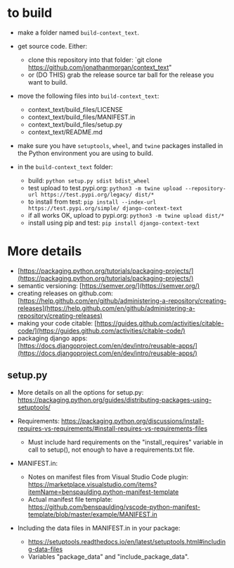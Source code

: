 # to build

- make a folder named `build-context_text`.
- get source code.  Either:

    - clone this repository into that folder: `git clone https://github.com/jonathanmorgan/context_text"
    - or (DO THIS) grab the release source tar ball for the release you want to build.

- move the following files into `build-context_text`:

    - context_text/build_files/LICENSE
    - context_text/build_files/MANIFEST.in
    - context_text/build_files/setup.py
    - context_text/README.md

- make sure you have `setuptools`, `wheel`, and `twine` packages installed in the Python environment you are using to build.
- in the `build-context_text` folder:

    - build: `python setup.py sdist bdist_wheel`
    - test upload to test.pypi.org: `python3 -m twine upload --repository-url https://test.pypi.org/legacy/ dist/*`
    - to install from test: `pip install --index-url https://test.pypi.org/simple/ django-context-text`
    - if all works OK, upload to pypi.org: `python3 -m twine upload dist/*`
    - install using pip and test: `pip install django-context-text`

# More details

- [https://packaging.python.org/tutorials/packaging-projects/](https://packaging.python.org/tutorials/packaging-projects/)
- semantic versioning: [https://semver.org/](https://semver.org/)
- creating releases on github.com: [https://help.github.com/en/github/administering-a-repository/creating-releases](https://help.github.com/en/github/administering-a-repository/creating-releases)
- making your code citable: [https://guides.github.com/activities/citable-code/](https://guides.github.com/activities/citable-code/)
- packaging django apps: [https://docs.djangoproject.com/en/dev/intro/reusable-apps/](https://docs.djangoproject.com/en/dev/intro/reusable-apps/)

## setup.py

- More details on all the options for setup.py: https://packaging.python.org/guides/distributing-packages-using-setuptools/
- Requirements: https://packaging.python.org/discussions/install-requires-vs-requirements/#install-requires-vs-requirements-files

    - Must include hard requirements on the "install_requires" variable in call to setup(), not enough to have a requirements.txt file.

- MANIFEST.in:

    - Notes on manifest files from Visual Studio Code plugin: https://marketplace.visualstudio.com/items?itemName=benspaulding.python-manifest-template
    - Actual manifest file template: https://github.com/benspaulding/vscode-python-manifest-template/blob/master/example/MANIFEST.in

- Including the data files in MANIFEST.in in your package:

    - https://setuptools.readthedocs.io/en/latest/setuptools.html#including-data-files
    - Variables "package_data" and "include_package_data".
